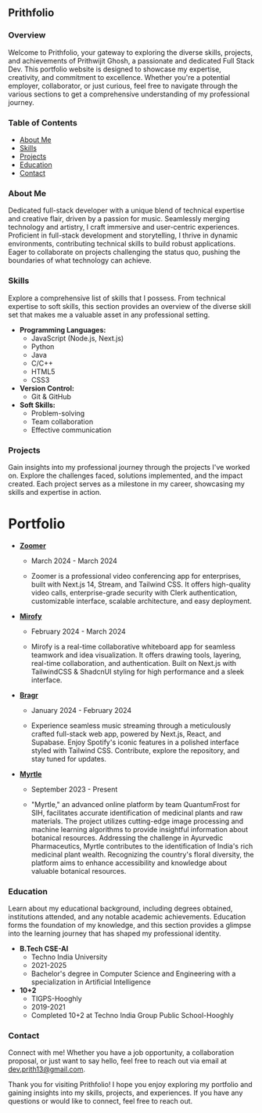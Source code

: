 ## Prithfolio

### Overview

Welcome to Prithfolio, your gateway to exploring the diverse skills, projects, and achievements of Prithwijit Ghosh, a passionate and dedicated Full Stack Dev. This portfolio website is designed to showcase my expertise, creativity, and commitment to excellence. Whether you're a potential employer, collaborator, or just curious, feel free to navigate through the various sections to get a comprehensive understanding of my professional journey.

### Table of Contents

- [About Me](#about-me)
- [Skills](#skills)
- [Projects](#projects)
- [Education](#education)
- [Contact](#contact)

### About Me

Dedicated full-stack developer with a unique blend of technical expertise and creative flair, driven by a passion for music. Seamlessly merging technology and artistry, I craft immersive and user-centric experiences. Proficient in full-stack development and storytelling, I thrive in dynamic environments, contributing technical skills to build robust applications. Eager to collaborate on projects challenging the status quo, pushing the boundaries of what technology can achieve.

### Skills

Explore a comprehensive list of skills that I possess. From technical expertise to soft skills, this section provides an overview of the diverse skill set that makes me a valuable asset in any professional setting.

- **Programming Languages:**
  - JavaScript (Node.js, Next.js)
  - Python
  - Java
  - C/C++
  - HTML5
  - CSS3
- **Version Control:**
  - Git & GitHub
- **Soft Skills:**
  - Problem-solving
  - Team collaboration
  - Effective communication

### Projects

Gain insights into my professional journey through the projects I've worked on. Explore the challenges faced, solutions implemented, and the impact created. Each project serves as a milestone in my career, showcasing my skills and expertise in action.

# Portfolio

- [**Zoomer**](https://zoomer-phi.vercel.app/)

  - March 2024 - March 2024

  - Zoomer is a professional video conferencing app for enterprises, built with Next.js 14, Stream, and Tailwind CSS. It offers high-quality video calls, enterprise-grade security with Clerk authentication, customizable interface, scalable architecture, and easy deployment.

- [**Mirofy**](https://mirofy.vercel.app/)

  - February 2024 - March 2024

  - Mirofy is a real-time collaborative whiteboard app for seamless teamwork and idea visualization. It offers drawing tools, layering, real-time collaboration, and authentication. Built on Next.js with TailwindCSS & ShadcnUI styling for high performance and a sleek interface.

- [**Bragr**](https://bragr.vercel.app/)

  - January 2024 - February 2024

  - Experience seamless music streaming through a meticulously crafted full-stack web app, powered by Next.js, React, and Supabase. Enjoy Spotify's iconic features in a polished interface styled with Tailwind CSS. Contribute, explore the repository, and stay tuned for updates.

- [**Myrtle**](https://myrtle-eta.vercel.app/)

  - September 2023 - Present

  - "Myrtle," an advanced online platform by team QuantumFrost for SIH, facilitates accurate identification of medicinal plants and raw materials. The project utilizes cutting-edge image processing and machine learning algorithms to provide insightful information about botanical resources. Addressing the challenge in Ayurvedic Pharmaceutics, Myrtle contributes to the identification of India's rich medicinal plant wealth. Recognizing the country's floral diversity, the platform aims to enhance accessibility and knowledge about valuable botanical resources.

### Education

Learn about my educational background, including degrees obtained, institutions attended, and any notable academic achievements. Education forms the foundation of my knowledge, and this section provides a glimpse into the learning journey that has shaped my professional identity.

- **B.Tech CSE-AI**
  - Techno India University
  - 2021-2025
  - Bachelor's degree in Computer Science and Engineering with a specialization in Artificial Intelligence
- **10+2**
  - TIGPS-Hooghly
  - 2019-2021
  - Completed 10+2 at Techno India Group Public School-Hooghly

### Contact

Connect with me! Whether you have a job opportunity, a collaboration proposal, or just want to say hello, feel free to reach out via email at [dev.prith13@gmail.com](mailto:dev.prith13@gmail.com).

Thank you for visiting Prithfolio! I hope you enjoy exploring my portfolio and gaining insights into my skills, projects, and experiences. If you have any questions or would like to connect, feel free to reach out.
